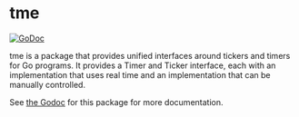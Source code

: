 # tme

[![GoDoc](https://godoc.org/github.com/arschles/tme?status.svg)](https://godoc.org/github.com/arschles/tme)

tme is a package that provides unified interfaces around tickers and timers for Go
programs. It provides a Timer and Ticker interface, each with an implementation
that uses real time and an implementation that can be manually controlled.

See [the Godoc](https://godoc.org/github.com/arschles/tme) for this package for more documentation.
